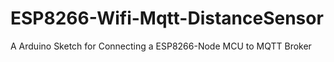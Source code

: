 # ESP8266-Wifi-Mqtt-DistanceSensor
A Arduino Sketch for Connecting a ESP8266-Node MCU to MQTT Broker 
